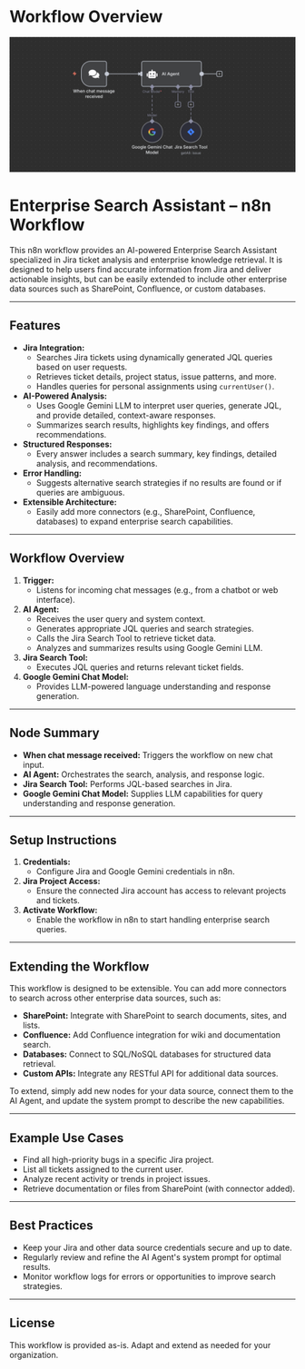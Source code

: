 # Workflow Overview

![Workflow Diagram](Assets/img.png)

# Enterprise Search Assistant – n8n Workflow

This n8n workflow provides an AI-powered Enterprise Search Assistant specialized in Jira ticket analysis and enterprise knowledge retrieval. It is designed to help users find accurate information from Jira and deliver actionable insights, but can be easily extended to include other enterprise data sources such as SharePoint, Confluence, or custom databases.

---

## Features

- **Jira Integration:**
  - Searches Jira tickets using dynamically generated JQL queries based on user requests.
  - Retrieves ticket details, project status, issue patterns, and more.
  - Handles queries for personal assignments using `currentUser()`.
- **AI-Powered Analysis:**
  - Uses Google Gemini LLM to interpret user queries, generate JQL, and provide detailed, context-aware responses.
  - Summarizes search results, highlights key findings, and offers recommendations.
- **Structured Responses:**
  - Every answer includes a search summary, key findings, detailed analysis, and recommendations.
- **Error Handling:**
  - Suggests alternative search strategies if no results are found or if queries are ambiguous.
- **Extensible Architecture:**
  - Easily add more connectors (e.g., SharePoint, Confluence, databases) to expand enterprise search capabilities.

---

## Workflow Overview

1. **Trigger:**
   - Listens for incoming chat messages (e.g., from a chatbot or web interface).
2. **AI Agent:**
   - Receives the user query and system context.
   - Generates appropriate JQL queries and search strategies.
   - Calls the Jira Search Tool to retrieve ticket data.
   - Analyzes and summarizes results using Google Gemini LLM.
3. **Jira Search Tool:**
   - Executes JQL queries and returns relevant ticket fields.
4. **Google Gemini Chat Model:**
   - Provides LLM-powered language understanding and response generation.

---

## Node Summary

- **When chat message received:** Triggers the workflow on new chat input.
- **AI Agent:** Orchestrates the search, analysis, and response logic.
- **Jira Search Tool:** Performs JQL-based searches in Jira.
- **Google Gemini Chat Model:** Supplies LLM capabilities for query understanding and response generation.

---

## Setup Instructions

1. **Credentials:**
   - Configure Jira and Google Gemini credentials in n8n.
2. **Jira Project Access:**
   - Ensure the connected Jira account has access to relevant projects and tickets.
3. **Activate Workflow:**
   - Enable the workflow in n8n to start handling enterprise search queries.

---

## Extending the Workflow

This workflow is designed to be extensible. You can add more connectors to search across other enterprise data sources, such as:

- **SharePoint:** Integrate with SharePoint to search documents, sites, and lists.
- **Confluence:** Add Confluence integration for wiki and documentation search.
- **Databases:** Connect to SQL/NoSQL databases for structured data retrieval.
- **Custom APIs:** Integrate any RESTful API for additional data sources.

To extend, simply add new nodes for your data source, connect them to the AI Agent, and update the system prompt to describe the new capabilities.

---

## Example Use Cases

- Find all high-priority bugs in a specific Jira project.
- List all tickets assigned to the current user.
- Analyze recent activity or trends in project issues.
- Retrieve documentation or files from SharePoint (with connector added).

---

## Best Practices

- Keep your Jira and other data source credentials secure and up to date.
- Regularly review and refine the AI Agent's system prompt for optimal results.
- Monitor workflow logs for errors or opportunities to improve search strategies.

---

## License

This workflow is provided as-is. Adapt and extend as needed for your organization.
